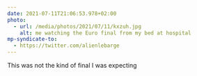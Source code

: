 ```yaml
---
date: 2021-07-11T21:06:53.978+02:00
photo:
  - url: /media/photos/2021/07/11/kxzuh.jpg
    alt: me watching the Euro final from my bed at hospital
mp-syndicate-to:
  - https://twitter.com/alienlebarge
---
```

This was not the kind of final I was expecting
